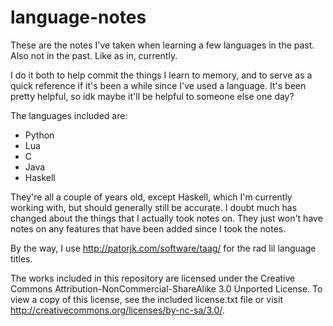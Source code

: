 # language-notes

These are the notes I've taken when learning a few languages in the past. Also not in the past. Like as in, currently.

I do it both to help commit the things I learn to memory, and to serve as a quick reference if it's been a while since
I've used a language. It's been pretty helpful, so idk maybe it'll be helpful to someone else one day?

The languages included are:
 - Python
 - Lua
 - C
 - Java
 - Haskell

They're all a couple of years old, except Haskell, which I'm currently working with, but should generally still be
accurate. I doubt much has changed about the things that I actually took notes on. They just won't have notes on any
features that have been added since I took the notes.

By the way, I use http://patorjk.com/software/taag/ for the rad lil language titles.

The works included in this repository are licensed under the Creative Commons
Attribution-NonCommercial-ShareAlike 3.0 Unported License. To view a copy of
this license, see the included license.txt file or visit
http://creativecommons.org/licenses/by-nc-sa/3.0/.

